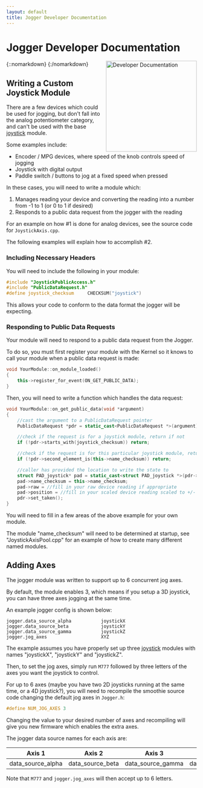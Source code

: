 ```yaml
---
layout: default
title: Jogger Developer Documentation
---
```


# Jogger Developer Documentation

{::nomarkdown}
<a href="/images/coding.png">
  <img src="/images/coding.png" alt="Developer Documentation" style="width: 240px; height: 240px; float: right; margin-left: 1rem;"/>
</a>
{:/nomarkdown}

## Writing a Custom Joystick Module

There are a few devices which could be used for jogging, but don't fall into the analog potentiometer category, and can't be used with the base [joystick](joystick) module.

Some examples include:

- Encoder / MPG devices, where speed of the knob controls speed of jogging
- Joystick with digital output
- Paddle switch / buttons to jog at a fixed speed when pressed

In these cases, you will need to write a module which:

1. Manages reading your device and converting the reading into a number from -1 to 1 (or 0 to 1 if desired)
2. Responds to a public data request from the jogger with the reading

For an example on how #1 is done for analog devices, see the source code for `JoystickAxis.cpp`.

The following examples will explain how to accomplish #2.

### Including Necessary Headers

You will need to include the following in your module:

```cpp
#include "JoystickPublicAccess.h"
#include "PublicDataRequest.h"
#define joystick_checksum     CHECKSUM("joystick")
```

This allows your code to conform to the data format the jogger will be expecting.

### Responding to Public Data Requests

Your module will need to respond to a public data request from the Jogger.

To do so, you must first register your module with the Kernel so it knows to call your module when a public data request is made:

```cpp
void YourModule::on_module_loaded()
{
    this->register_for_event(ON_GET_PUBLIC_DATA);
}
```

Then, you will need to write a function which handles the data request:

```cpp
void YourModule::on_get_public_data(void *argument)
{
    //cast the argument to a PublicDataRequest pointer
    PublicDataRequest *pdr = static_cast<PublicDataRequest *>(argument);

    //check if the request is for a joystick module, return if not
    if (!pdr->starts_with(joystick_checksum)) return;

    //check if the request is for this particular joystick module, return if not
    if (!pdr->second_element_is(this->name_checksum)) return;

    //caller has provided the location to write the state to
    struct PAD_joystick* pad = static_cast<struct PAD_joystick *>(pdr->get_data_ptr());
    pad->name_checksum = this->name_checksum;
    pad->raw = //fill in your raw device reading if appropriate
    pad->position = //fill in your scaled device reading scaled to +/- 1
    pdr->set_taken();
}
```

You will need to fill in a few areas of the above example for your own module.

The module "name_checksum" will need to be determined at startup, see "JoystickAxisPool.cpp" for an example of how to create many different named modules.

## Adding Axes

The jogger module was written to support up to 6 concurrent jog axes.

By default, the module enables 3, which means if you setup a 3D joystick, you can have three axes jogging at the same time.

An example jogger config is shown below:

```plaintext
jogger.data_source_alpha           joystickX
jogger.data_source_beta            joystickY
jogger.data_source_gamma           joystickZ
jogger.jog_axes                    XYZ
```

The example assumes you have properly set up three [joystick](joystick) modules with names "joystickX", "joystickY" and "joystickZ".

Then, to set the jog axes, simply run `M777` followed by three letters of the axes you want the joystick to control.

For up to 6 axes (maybe you have two 2D joysticks running at the same time, or a 4D joystick?), you will need to recompile the smoothie source code changing the default jog axes in `Jogger.h`:

```cpp
#define NUM_JOG_AXES 3
```

Changing the value to your desired number of axes and recompiling will give you new firmware which enables the extra axes.

The jogger data source names for each axis are:

| Axis 1            | Axis 2            | Axis 3            | Axis 4            | Axis 5            | Axis 6            |
| ----------------- | ----------------- | ----------------- | ----------------- | ----------------- | ----------------- |
| data_source_alpha | data_source_beta  | data_source_gamma | data_source_delta | data_source_epsilon | data_source_zeta |

Note that `M777` and `jogger.jog_axes` will then accept up to 6 letters.
